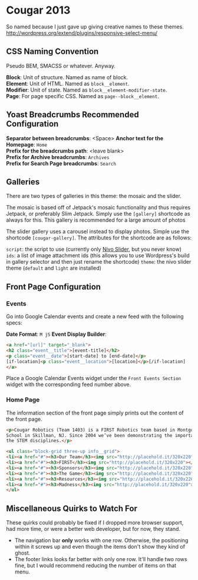 Cougar 2013
===========

So named because I just gave up giving creative names to these themes.
http://wordpress.org/extend/plugins/responsive-select-menu/

CSS Naming Convention
---------------------

Pseudo BEM, SMACSS or whatever. Anyway.

**Block**: Unit of structure. Named as name of block.  
**Element**: Unit of HTML. Named as `block__element`.  
**Modifier**: Unit of state. Named as `block__element-modifier-state`.  
**Page**: For page specific CSS. Named as `page--block__element`.  

Yoast Breadcrumbs Recommended Configuration
-------------------------------------------
**Separator between breadcrumbs**: &lt;Space&gt;
**Anchor text for the Homepage**: `Home`  
**Prefix for the breadcrumbs path**: &lt;leave blank&gt;  
**Prefix for Archive breadcrumbs**: `Archives`  
**Prefix for Search Page breadcrumbs**: `Search`  

Galleries
------------

There are two types of galleries in this theme: the mosaic and the slider.

The mosaic is based off of Jetpack's mosaic functionality and thus requires Jetpack, 
or preferably Slim Jetpack. Simply use the `[gallery]` shortcode as always for this.
This gallery is recommended for a large amount of photos

The slider gallery uses a carousel instead to display photos. Simple use the
shortcode `[cougar-gallery]`. The attributes for the shortcode are as follows:

`script`: the script to use (currently only [Nivo Slider][nivo], but you never know)  
`ids`: a list of image attachment ids (this allows you to use Wordpress's build in gallery selector and then just rename the shortcode)
`theme`: the nivo slider theme (`default` and `light` are installed)

[nivo]: http://dev7studios.com/nivo-slider/#/features

Front Page Configuration
------------------------------------

### Events

Go into Google Calendar events and create a new feed with the following specs: 

**Date Format**: `M jS`
**Event Display Builder**:

```html
<a href="[url]" target="_blank">
<h2 class="event__title">[event-title]</h2>
<p class="event__date">[start-date] to [end-date]</p>
[if-location]<p class="event__location">[location]</p>[/if-location]
</a>
```

Place a Google Calendar Events widget under the `Front Events Section` widget with
the corresponding feed number above.

### Home Page

The information section of the front page simply prints out the content of the 
front page.


```html
<p>Cougar Robotics (Team 1403) is a FIRST Robotics team based in Montgomery High
School in Skillman, NJ. Since 2004 we’ve been demonstrating the importance of
the STEM disciplines.</p>

<ul class="block-grid three-up info__grid">
<li><a href="#"><h3>Our Team</h3><img src="http://placehold.it/320x220"></a></li>
<li><a href="#"><h3>FIRST</h3><img src="http://placehold.it/320x220"></a></li>
<li><a href="#"><h3>Sponsors</h3><img src="http://placehold.it/320x220"></a></li>
<li><a href="#"><h3>The Game</h3><img src="http://placehold.it/320x220"></a></li>
<li><a href="#"><h3>Resources</h3><img src="http://placehold.it/320x220"></a></li>
<li><a href="#"><h3>Madness</h3><img src="http://placehold.it/320x220"></a></li>
</ul>
```

Miscellaneous Quirks to Watch For
---------------------------------

These quirks could probably be fixed if I dropped more browser support,
had more time, or were a better web developer, but for now, they stand.

- The navigation bar **only** works with one row. Otherwise, the positioning within it screws up and even though the items don't show they kind of ghost.
- The footer links looks far better with only one row. It'll handle two rows fine, but I would recommend reducing the number of items on that menu.

